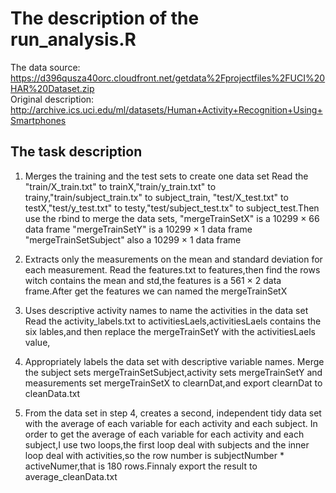 # The description of the run_analysis.R
The data source: https://d396qusza40orc.cloudfront.net/getdata%2Fprojectfiles%2FUCI%20HAR%20Dataset.zip  
Original description: http://archive.ics.uci.edu/ml/datasets/Human+Activity+Recognition+Using+Smartphones

## The task description
1. Merges the training and the test sets to create one data set
Read the "train/X_train.txt" to trainX,"train/y_train.txt" to trainy,"train/subject_train.tx" to subject_train,
"test/X_test.txt" to testX,"test/y_test.txt" to testy,"test/subject_test.tx" to subject_test.Then use the rbind to merge the data sets,
"mergeTrainSetX" is a 10299 × 66 data frame
"mergeTrainSetY" is a 10299 × 1 data frame
"mergeTrainSetSubject" also a 10299 × 1 data frame

2. Extracts only the measurements on the mean and standard deviation for each measurement. 
Read the features.txt to features,then find the rows witch contains the mean and std,the features is a 561 × 2 data frame.After get the features
we can named the mergeTrainSetX

3. Uses descriptive activity names to name the activities in the data set
Read the activity_labels.txt to activitiesLaels,activitiesLaels contains the six lables,and then replace the mergeTrainSetY with the activitiesLaels value,

4. Appropriately labels the data set with descriptive variable names. 
Merge the subject sets mergeTrainSetSubject,activity sets mergeTrainSetY and measurements set mergeTrainSetX to clearnDat,and export clearnDat to cleanData.txt

5. From the data set in step 4, creates a second, independent tidy data set with the average of each variable for each activity and each subject.
In order to get the average of each variable for each activity and each subject,I use two loops,the first loop deal with subjects and the inner loop
deal with activities,so the row number is subjectNumber * activeNumer,that is 180 rows.Finnaly export the result to average_cleanData.txt
